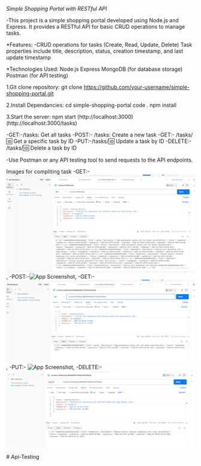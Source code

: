 *Simple Shopping Portal with RESTful API*

-This project is a simple shopping portal developed using Node.js and Express. It provides a RESTful API for basic CRUD operations to manage tasks.

*Features:
-CRUD operations for tasks (Create, Read, Update, Delete)
Task properties include title, description, status, creation timestamp, and last update timestamp

*Technologies Used:
Node.js
Express
MongoDB (for database storage)
Postman (for API testing)

1.Git clone repository:
git clone https://github.com/your-username/simple-shopping-portal.git

2.Install Dependancies:
cd simple-shopping-portal
code .
npm install

3.Start the server:
npm start (http://localhost:3000)
          (http://localhost:3000/tasks)

-GET:-/tasks: Get all tasks
-POST:- /tasks: Create a new task
-GET:- /tasks/:id: Get a specific task by ID
-PUT:-/tasks/:id: Update a task by ID
-DELETE:- /tasks/:id: Delete a task by ID

-Use Postman or any API testing tool to send requests to the API endpoints.

Images for compliting task 
-GET:- <img src="./assets/Get.png" alt="App Screenshot" width="600"/>,
-POST:-<img src="./assets/post.png" alt="App Screenshot" width="600"/>,
-GET:- <img src="./assets/Get id.png" alt="App Screenshot" width="600"/>,
-PUT:- <img src="./assetsput.png" alt="App Screenshot" width="600"/>,
-DELETE:-<img src="./assets/Delete.png" alt="App Screenshot" width="600"/>



#   A p i - T e s t i n g 
 
 
